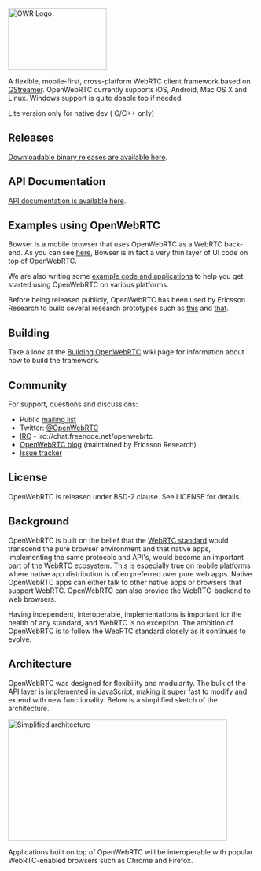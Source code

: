 <img src="http://static.squarespace.com/static/53f1eedee4b0439bf8d480c5/t/54061d4ae4b0f4290347d846/1411419445727/?format=1500w" alt="OWR Logo" width="200" height="126">

A flexible, mobile-first, cross-platform WebRTC client framework based on [GStreamer](http://gstreamer.freedesktop.org). OpenWebRTC currently supports iOS, Android, Mac OS X and Linux. Windows support is quite doable too if needed.

Lite version only for native dev ( C/C++ only)
## Releases
[Downloadable binary releases are available here](https://github.com/EricssonResearch/openwebrtc/releases).

## API Documentation
[API documentation is available here](http://ericssonresearch.github.io/openwebrtc/docs/gtk-doc/dev/).

## Examples using OpenWebRTC
Bowser is a mobile browser that uses OpenWebRTC as a WebRTC back-end. As you can see [here](https://github.com/EricssonResearch/bowser), Bowser is in fact a very thin layer of UI code on top of OpenWebRTC.

We are also writing some [example code and applications](https://github.com/EricssonResearch/openwebrtc-examples) to help you get started using OpenWebRTC on various platforms.

Before being released publicly, OpenWebRTC has been used by Ericsson Research to build several research prototypes such as [this](http://www.ericsson.com/research-blog/context-aware-communication/field-service-support-google-glass-webrtc/) and [that](http://www.ericsson.com/research-blog/5g/remote-excavation-using-webrtc-real-time-video-eye-5g/). 

## Building
Take a look at the [Building OpenWebRTC](https://github.com/EricssonResearch/openwebrtc/wiki/Building-OpenWebRTC) wiki page for information about how to build the framework.

## Community
For support, questions and discussions:
* Public [mailing list](https://groups.google.com/forum/#!forum/openwebrtc)
* Twitter: [@OpenWebRTC](https://twitter.com/OpenWebRTC)
* [IRC](http://webchat.freenode.net/?channels=openwebrtc) - irc://chat.freenode.net/openwebrtc
* [OpenWebRTC blog](http://www.openwebrtc.org/blog/) (maintained by Ericsson Research)
* [Issue tracker](https://github.com/EricssonResearch/openwebrtc/issues)

## License
OpenWebRTC is released under BSD-2 clause. See LICENSE for details.

## Background

OpenWebRTC is built on the belief that the [WebRTC standard](http://www.w3.org/2011/04/webrtc/) would transcend the pure browser environment and that native apps, implementing the same protocols and API's, would become an important part of the WebRTC ecosystem. This is especially true on mobile platforms where native app distribution is often preferred over pure web apps. Native OpenWebRTC apps can either talk to other native apps or browsers that support WebRTC. OpenWebRTC can also provide the WebRTC-backend to web browsers.

Having independent, interoperable, implementations is important for the health of any standard, and WebRTC is no exception. The ambition of OpenWebRTC is to follow the WebRTC standard closely as it continues to evolve. 

## Architecture
OpenWebRTC was designed for flexibility and modularity. The bulk of the API layer is implemented in JavaScript, making it super fast to modify and extend with new functionality. Below is a simplified sketch of the architecture.

<img src="http://static.squarespace.com/static/53f1eedee4b0439bf8d480c5/t/54241e32e4b04e698dffecec/1411653170102/Arch.png" alt="Simplified architecture" width="445" height="247">

Applications built on top of OpenWebRTC will be interoperable with popular WebRTC-enabled browsers such as Chrome and Firefox.
